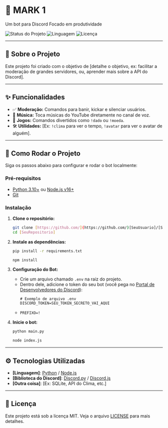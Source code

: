 # 🤖 MARK 1

Um bot para Discord Focado em produtividade

<p align-itens="center">
  <img alt="Status do Projeto" src="https://img.shields.io/badge/status-em%20desenvolvimento-yellowgreen">
  <img alt="Linguagem" src="https://img.shields.io/badge/feito%20com-Python-blue"> 
  <img alt="Licença" src="https://img.shields.io/badge/licen%C3%A7a-MIT-green">
</p>

---

## 📖 Sobre o Projeto

Este projeto foi criado com o objetivo de [detalhe o objetivo, ex: facilitar a moderação de grandes servidores, ou, aprender mais sobre a API do Discord].

---

## ✨ Funcionalidades

* ✅ **Moderação:** Comandos para banir, kickar e silenciar usuários.
* 🎵 **Música:** Toca músicas do YouTube diretamente no canal de voz.
* 🎲 **Jogos:** Comandos divertidos como `!dado` ou `!moeda`.
* 🛠️ **Utilidades:** [Ex: `!clima` para ver o tempo, `!avatar` para ver o avatar de alguém].

---

## 🚀 Como Rodar o Projeto

Siga os passos abaixo para configurar e rodar o bot localmente:

### Pré-requisitos

* [Python 3.10+](https://www.python.org/downloads/) ou [Node.js v16+](https://nodejs.org/en/)
* [Git](https://git-scm.com/)

### Instalação

1.  **Clone o repositório:**
    ```bash
    git clone [https://github.com/](https://github.com/)[SeuUsuario]/[SeuRepositorio].git
    cd [SeuRepositorio]
    ```

2.  **Instale as dependências:**

    ```bash
    pip install -r requirements.txt
    ```
    ```bash
    npm install
    ```

3.  **Configuração do Bot:**
    * Crie um arquivo chamado `.env` na raiz do projeto.
    * Dentro dele, adicione o token do seu bot (você pega no [Portal de Desenvolvedores do Discord](https://discord.com/developers/applications)):
      ```env
      # Exemplo de arquivo .env
      DISCORD_TOKEN=SEU_TOKEN_SECRETO_VAI_AQUI
      ```
    * ```env
      PREFIXO=!
      ```

4.  **Inicie o bot:**
    ```bash
    python main.py
    ```
    ```bash
    node index.js
    ```

---

## ⚙️ Tecnologias Utilizadas

* **[Linguagem]**: [Python](https://www.python.org/) / [Node.js](https://nodejs.org/en/)
* **[Biblioteca do Discord]**: [Discord.py](https://discordpy.readthedocs.io/en/stable/) / [Discord.js](https://discord.js.org/#/)
* **[Outra coisa]**: [Ex: SQLite, API do Clima, etc.]

---

## 📝 Licença

Este projeto está sob a licença MIT. Veja o arquivo [LICENSE](LICENSE) para mais detalhes.
